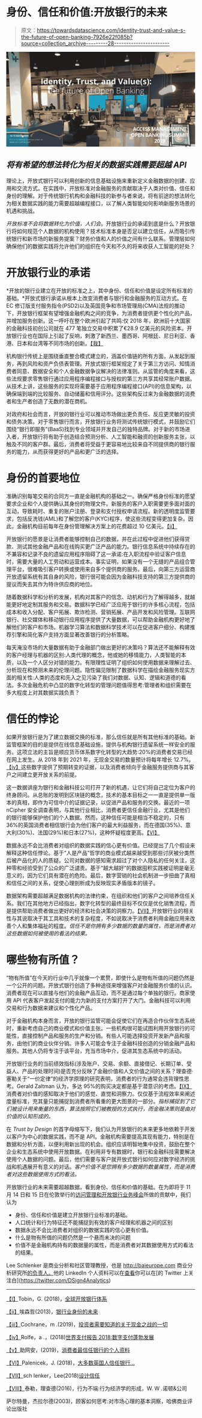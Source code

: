 # 身份、信任和价值:开放银行的未来

> 原文：<https://towardsdatascience.com/identity-trust-and-value-s-the-future-of-open-banking-7926e22f085b?source=collection_archive---------28----------------------->

![](img/785782d442552e40da005f1579587b62.png)

## *将有希望的想法转化为相关的数据实践需要超越 API*

理论上，开放式银行可以利用创新的信息基础设施来重新定义金融数据的创建、应用和交流方式。在实践中，开放标准对金融服务的贡献取决于人类对价值、信任和身份的理解。对于传统银行机构和金融科技的新参与者来说，将有前途的想法转化为相关数据实践的能力需要超越编程接口，以了解人类智能如何影响新服务场景的机遇和挑战。

*开放标准不会将数据转化为价值，人们会*。开放银行业的承诺到底是什么？开放银行将如何规范个人数据的机构使用？技术标准本身是否足以建立信任，从而吸引传统银行和新市场的新服务提案？财务价值和人的价值之间有什么联系。管理层如何确保他们的数据实践将允许他们的组织在今天和不久的将来收获人工智能的好处？

# 开放银行业的承诺

*开放的银行业建立在开放的标准之上，其中身份、信任和价值是设定所有标准的基础。*开放式银行承诺从根本上改变消费者与银行和金融服务的互动方式。在 EC 修订版支付服务指令(PSD2)以及英国竞争和市场管理局(CMA)法规的推动下，开放银行框架有望增强金融机构之间的竞争，为消费者提供更个性化的产品，并增加服务创新。这一呼吁在整个欧洲引起了共鸣:仅 2018 年，欧洲前十大国家的金融科技初创公司就在 477 笔独立交易中积累了€28.9 亿美元的风险资本。开放银行业也在国际上引起了反响，刺激了新西兰、墨西哥、阿根廷、尼日利亚、香港、日本和台湾等不同市场的创新。[【我】](http://file///C:/Users/Lee/Dropbox/Conferences/OpenBankingDraft.docx#_edn1)

机构银行传统上是围绕垂直整合模式建立的，涵盖价值链的所有方面，从发起到服务，再到风险和资产负债表管理。开放式银行框架规定了关于第三方访问、知情消费者同意、数据安全和个人金融数据争议解决的法律准则。从监管的角度来看，这些法规要求零售银行通过应用程序编程接口与授权的第三方共享其经常账户数据。从技术上讲，这些服务的实现将需要基于应用程序编程接口(API)的信息架构，以确保端到端的比较服务、自动储蓄和信用评分。这些架构反过来为金融数据的消费者和生产者创造了无数的潜在商机。

对政府和社会而言，开放的银行业可以推动市场做出更负责任、反应更灵敏的投资和债务决策。对于零售银行而言，开放银行业务将测试传统银行模式，并鼓励它们围绕“银行即服务”(BaaS)找到专业领域并开发自己的独特品牌。对于新的市场进入者，开放银行将有助于创造结合预测分析、人工智能和融资的创新服务主张，以触及不同的客户群。最后，消费者将受益于更容易地比较来自不同提供商的银行服务的能力，从而获得更好的产品和更广泛的选择。

# 身份的首要地位

准确识别每笔交易的合同方一直是金融机构的基础之一。确保严格身份标准的愿望要求企业和个人提供确认其身份的物理文件。新服务的客户入职需要更多面对面的互动，导致耗时、重复的账户注册、登录和支付授权申请流程。新的透明度监管要求，包括反洗钱(AML)和了解您的客户(KYC)程序，使这些流程变得更加复杂。因此，金融机构目前每年在身份管理解决方案上的花费超过 10 亿美元。[【ii】](http://file///C:/Users/Lee/Dropbox/Conferences/OpenBankingDraft.docx#_edn2)

开放银行的愿景是让消费者能够控制自己的数据，并在此过程中促进他们获得贷款、测试其他金融产品和在线购买更广泛产品的能力。银行信息系统中持续存在的不兼容和记录不良的遗留应用程序阻碍了这一承诺:在入职流程中验证客户信息时，需要大量的人工劳动和运营成本。事实证明，如果没有一个无缝的产品组合管理平台，很难吸引客户转换或使用来自多个提供商的服务。最后，向第三方运营商开放遗留系统有其自身的风险，银行很可能会因为金融科技支持的第三方提供商的提议而失去其作为特许供应商的地位。

随着数据科学和分析的发展，机构对其客户的信念、动机和行为了解得越多，就越能更好地定制其服务和交易。数据科学已经广泛应用于银行的许多核心流程，包括成本和收入分配、客户拓展、欺诈检测、营销拓展、产品开发和风险管理。互联网银行、社交媒体和移动银行应用程序提供了大量数据，可以帮助金融机构更好地了解他们的客户和市场。机器学习算法和数据科学技术可以在促进客户细分、构建推荐引擎和简化客户支持方面显著改善银行的分析策略。

每天淹没市场的大量数据有助于金融部门做出更好的决策吗？算法还不能解释有效的客户经理与机器的区别:人类代理的概念，他或她的移情能力，人类智能的本质，以及一个人区分对错的能力。有限理性证明了组织如何使用数据来理解过去、分析现在和预测未来的伦理问题。隐性偏见限制了数据科学在描绘金融服务现实方面的相关性:人类的态度和先入之见污染了我们对数据、认知、逻辑和道德的看法。多次金融危机中凸显的数字化转型的管理问题值得思考:管理者和组织需要在多大程度上对其数据实践负责？

# 信任的悖论

如果开放银行是为了建立数据交换的标准，那么信任就是所有其他标准的基础。新监管框架的目的是提供在线信息基础设施，提供与机构银行遗留系统一样安全的服务。这项立法的主旨是顺应货币体系数字化转型的大趋势:20%的消费者交易已经在网上发生。从 2018 年到 2021 年，无现金交易的数量预计将每年增长 12.7%。[【iv】](http://file///C:/Users/Lee/Dropbox/Conferences/OpenBankingDraft.docx#_edn4)这些数字提供了预期转变的证据，以及消费者倾向于金融服务提供商与其客户之间建立更开放关系的前提。

这一数据讲座为银行和金融科技公司打开了新的机遇，让它们将自己定位为客户的终身顾问。从总账的发明到区块链的概念，技术的基本目标之一一直是提供单一版本的真相，即作为可信中介的证据记录，以促进产品和服务的交换。最近的一项 nCipher 安全调查表明，与其他行业相比，消费者更信任金融行业，尤其是他们的银行能够保护他们的个人数据。然而，这种信任可能是相当不稳定的，只有 36%的英国消费者相信银行会为他们客户的最大利益服务，而在德国(35%)、意大利(30%)、法国(29%)和日本(27%)，这种怀疑程度更高。[【VI】](http://file///C:/Users/Lee/Dropbox/Conferences/OpenBankingDraft.docx#_edn6)

数据永远不会比消费者对组织的数据实践的信心更有价值。已经提出了几个假设来解释这种信任悖论。基于“人是产品”哲学的商业模式越来越受到那些讨厌被分类然后被产品化的人的质疑。公司对数据的感知需求超过了对个人隐私的任何关注，这种零和经验受到了公众的广泛谴责。基于“越大越好”的数据囤积实践被证明是毫无意义的，因为它们具有潜在的危险。最后，数字营销的社会机制进一步扭曲了真相和信任之间的关系，促使心理剖析成为反映现实矛盾版本的镜子。

数据架构需要超越满足数据机构的法律约束，在组织和他们的客户之间培养信任关系。我们在其他地方已经指出，数字化转型的最终目标不仅仅是优化销售流程，而是提供帮助消费者做出更好的经济和社会决策的洞察力。[【VII】](http://file///C:/Users/Lee/Dropbox/Conferences/OpenBankingDraft.docx#_edn7)开放银行业的相关性与其说取决于其工具和技术的复杂程度，不如说取决于消费者利用金融应用来改善个人和集体福祉的程度。*信任不是你拥有多少数据的数量的属性，而是消费者对这些数据如何被使用的看法的结果。*

# 哪些物有所值？

“物有所值”在今天的行业中几乎就像一个累赘，即使什么是物有所值的问题仍然是一个公开的问题。开放式银行创造了多种途径来增强客户对金融服务价值的认识。消费者现在可以直接与他们的金融产品互动，而不是通过每个单独的银行。商家使用 API 代表客户发起支付的能力为新的支付方案打开了大门。金融科技可以利用交易和行为数据来建议和个性化产品。

对于金融机构本身而言，开放的银行监管可能会促使它们在再造合作伙伴生态系统时，重新考虑自己的商业模式和价值主张。一些机构很可能试图利用开放银行的可能性，直接控制产品和服务的生产和分销。有些人可能选择投资开发新产品和服务，由他们的商业伙伴分销。许多人可能会专注于金融科技创造的分销金融产品和服务。其他人仍将专注于该平台，充当市场中介，促进其生态系统中的活动。

开放银行业务的当前绩效指标(涉及账户、交易、余额、直接借记、长期订单、受益人、产品的处理时间)是否充分反映了金融价值和人文价值之间的关系？理查德·塞勒关于“一价定律”的经济学原理的研究表明，消费者的行为通常会违背理性思考。Gerald Zaltman 认为，多达 95%的购买决定都是基于潜意识的考虑。[【IX】](http://file///C:/Users/Lee/Dropbox/Conferences/OpenBankingDraft.docx#_edn9)消费者对价值的感知取决于他们的感觉、直觉和洞察力。仅仅基于流程效率来阐述度量标准，充其量只能捕捉到消费者所看重的更大图景的一部分。*指标捕捉到了它们被设计用来衡量的东西，算法按照它们被教授的方式执行，而金融决策则是由对价值的认知形成的。*

在 *Trust by Design* 的首字母缩写下，我们认为开放银行的未来更多地依赖于开发以客户为中心的数据实践，而不是 API。金融机构需要提高其现有能力，特别是在数据和分析方面，以便利用新出现的机会。组织应该明智地集中投资，鼓励在整个企业和生态系统中使用开放数据。在利用非专有数据时，银行和金融科技需要解决使用个人数据的问题。最后，他们需要与客户就开放式银行如何应对数字经济的挑战和机遇展开有意义的对话。*客户价值不是您拥有多少数据的数量属性，而是消费者对这些数据使用方式的看法。*

开放银行业的未来需要超越数据，看到身份、信任和价值的基础。在为即将于 11 月 14 日和 15 日在伦敦举行的[访问管理和开放银行业务峰会](https://www.conisance.com/)所做的贡献中，我们认为

*   身份、信任和价值是建立开放银行业标准的基础。
*   人口统计和行为特征还不能捕捉到有效的客户经理和机器之间的区别
*   数据永远不会比消费者对组织的数据实践的信心更有价值。
*   什么是物有所值的问题仍然是一个悬而未决的问题
*   价值不是金融机构持有的数据量的属性，而是消费者对其数据使用方式的看法的结果。

Lee Schlenker 是商业分析和社区管理教授，也是 http://baieurope.com 商业分析研究所[的负责人。](http://baieurope.com./)他的 LinkedIn 个人资料可以在[查看](http://www.linkedin.com/in/leeschlenker.)你可以在[的 Twitter 上关注白](https://twitter.com/DSign4Analytics)

_____________________________

[【I】](http://file///C:/Users/Lee/Dropbox/Conferences/OpenBankingDraft.docx#_ednref1)Tobin，G. (2018)，[全球开放银行体系](https://www.lexology.com/library/detail.aspx)

[【ii】](http://file///C:/Users/Lee/Dropbox/Conferences/OpenBankingDraft.docx#_ednref2)埃森哲(2013)，[银行业身份的未来](http://file///C:/Users/Lee/Dropbox/Conferences/accenture.com/_acnmedia/accenture/conversion-assets/dotcom/documents/global/pdf/dualpub_9/accenture-future-identity-banking.pdf)

[【iii】](http://file///C:/Users/Lee/Dropbox/Conferences/OpenBankingDraft.docx#_ednref3)Cochrane，m .(2019)，[投资者需要知道的关于现金之战的一切](https://www.fool.com/investing/what-investors-need-know-about-war-on-cash.aspx)

[【iv】](http://file///C:/Users/Lee/Dropbox/Conferences/OpenBankingDraft.docx#_ednref4)Rolfe，a .，(2018)[世界支付报告 2018:数字支付蓬勃发展](https://www.paymentscardsandmobile.com/world-payments-report-2018-digital-payments-booming/)

[【v】](http://file///C:/Users/Lee/Dropbox/Conferences/OpenBankingDraft.docx#_ednref5)助网安，(2019)，[消费者最信任银行的个人资料](https://www.helpnetsecurity.com/2019/04/26/consumers-trust-banks-most-with-their-personal-data/)

[【VI】](http://file///C:/Users/Lee/Dropbox/Conferences/OpenBankingDraft.docx#_ednref6)Palenicek，J. (2018)，[大多数英国人信任银行…](https://yougov.co.uk/topics/politics/articles-reports/2017/05/19/most-brits-trust-banks-dont-think-they-work-custom)

[【VII】](http://file///C:/Users/Lee/Dropbox/Conferences/OpenBankingDraft.docx#_ednref7)sch lenker，Lee(2018)[设计信任](/trust-by-design-a864f1062baa)

[【VIII】](http://file///C:/Users/Lee/Dropbox/Conferences/OpenBankingDraft.docx#_ednref8)泰勒，理查德(2016)，行为不端:行为经济学的形成，W. W .诺顿&公司

萨尔特曼，杰拉尔德(2003)，顾客如何思考:对市场心理的基本洞察，哈佛商业评论出版社